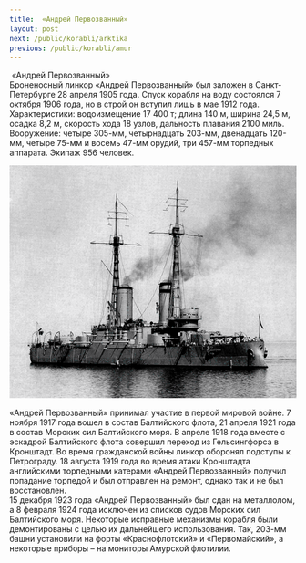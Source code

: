 ```yaml
---
title:  «Андрей Первозванный»
layout: post
next: /public/korabli/arktika
previous: /public/korabli/amur
---
```


 «Андрей Первозванный»  
Броненосный линкор «Андрей Первозванный» был заложен в Санкт-Петербурге 28 апреля 1905 года. Спуск корабля на воду состоялся 7 октября 1906 года, но в строй он вступил лишь в мае 1912 года. Характеристики: водоизмещение 17 400 т; длина 140 м, ширина 24,5 м, осадка 8,2 м, скорость хода 18 узлов, дальность плавания 2100 миль. Вооружение: четыре 305-мм, четырнадцать 203-мм, двенадцать 120-мм, четыре 75-мм и восемь 47-мм орудий, три 457-мм торпедных аппарата. Экипаж 956 человек.  
  

![](/assets/img/andre_pervzv.gif)  

  
«Андрей Первозванный» принимал участие в первой мировой войне. 7 ноября 1917 года вошел в состав Балтийского флота, 21 апреля 1921 года в состав Морских сил Балтийского моря. В апреле 1918 года вместе с эскадрой Балтийского флота совершил переход из Гельсингфорса в Кронштадт. Во время гражданской войны линкор оборонял подступы к Петрограду. 18 августа 1919 года во время атаки Кронштадта английскими торпедными катерами «Андрей Первозванный» получил попадание торпедой и был отправлен на ремонт, однако так и не был восстановлен.   
15 декабря 1923 года «Андрей Первозванный» был сдан на металлолом, а 8 февраля 1924 года исключен из списков судов Морских сил Балтийского моря. Некоторые исправные механизмы корабля были демонтированы с целью их дальнейшего использования. Так, 203-мм башни установили на форты «Краснофлотский» и «Первомайский», а некоторые приборы – на мониторы Амурской флотилии.  
   
 